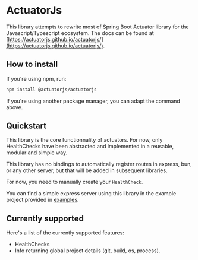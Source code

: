 # ActuatorJs

This library attempts to rewrite most of Spring Boot Actuator library for the Javascript/Typescript ecosystem.
The docs can be found at [https://actuatorjs.github.io/actuatorjs/](https://actuatorjs.github.io/actuatorjs/).

## How to install

If you're using npm, run:

```bash
npm install @actuatorjs/actuatorjs
```

If you're using another package manager, you can adapt the command above.

## Quickstart

This library is the core functionnality of actuators.
For now, only HealthChecks have been abstracted and implemented in a reusable, modular and simple way.

This library has no bindings to automatically register routes in express, bun, or any other server, but that will be added in subsequent libraries.

For now, you need to manually create your `HealthCheck`.

You can find a simple express server using this library in the example project provided in [examples](https://github.com/actuatorjs/examples).

## Currently supported

Here's a list of the currently supported features:

- HealthChecks
- Info returning global project details (git, build, os, process).
